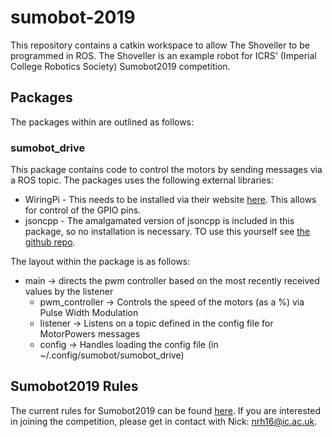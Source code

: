 # sumobot-2019

This repository contains a catkin workspace to allow The Shoveller to be programmed in ROS. The Shoveller is an example robot for ICRS' (Imperial College Robotics Society) Sumobot2019 competition.

## Packages

The packages within are outlined as follows:

### sumobot_drive

This package contains code to control the motors by sending messages via a ROS topic. The packages uses the following external libraries:

 - WiringPi - This needs to be installed via their website [here](http://wiringpi.com/download-and-install/). This allows for control of the GPIO pins.
 - jsoncpp - The amalgamated version of jsoncpp is included in this package, so no installation is necessary. TO use this yourself see [the github repo](https://github.com/open-source-parsers/jsoncpp).

The layout within the package is as follows:
 - main -> directs the pwm controller based on the most recently received values by the listener
     - pwm_controller -> Controls the speed of the motors (as a %) via Pulse Width Modulation
     - listener -> Listens on a topic defined in the config file for MotorPowers messages
     - config -> Handles loading the config file (in ~/.config/sumobot/sumobot_drive)

## Sumobot2019 Rules

The current rules for Sumobot2019 can be found [here](http://sumobotrules.icrs.io). If you are interested in joining the competition, please get in contact with Nick: nrh16@ic.ac.uk.
